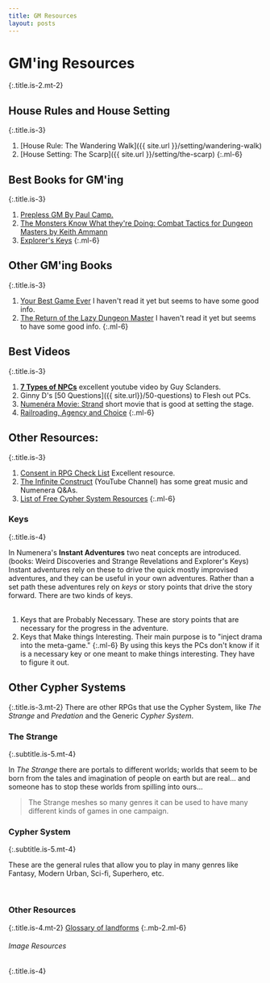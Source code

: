```yaml
---
title: GM Resources
layout: posts
---
```


# GM'ing Resources
{:.title.is-2.mt-2} 

## House Rules and House Setting
{:.title.is-3}

1. [House Rule: The Wandering Walk]({{ site.url }}/setting/wandering-walk)
2. [House Setting: The Scarp]({{ site.url }}/setting/the-scarp)
{:.ml-6}

## Best Books for GM'ing
{:.title.is-3} 

1. [Prepless GM By Paul Camp.](https://www.drivethrurpg.com/product/304745/The-Prepless-GM)
2. [The Monsters Know What they're Doing: Combat Tactics for Dungeon Masters by Keith Ammann](https://www.themonstersknow.com/)
3. [Explorer's Keys](https://www.drivethrurpg.com/product/285114/Explorers-Keys)
{:.ml-6}

## Other GM'ing Books
{:.title.is-3} 

1. [Your Best Game Ever](https://www.montecookgames.com/store/product/your-best-game-ever/) I haven't read it yet but seems to have some good info. 
2. [The Return of the Lazy Dungeon Master](https://www.kickstarter.com/projects/slyflourish/return-of-the-lazy-dungeon-master) I haven't read it yet but seems to have some good info.
{:.ml-6}


## Best Videos
{:.title.is-3} 

1. [__7 Types of  NPCs__](https://youtu.be/PDwOlY4ot8s) excellent youtube video by Guy Sclanders.
2. Ginny D's [50 Questions]({{ site.url}}/50-questions) to Flesh out PCs.  
3. [Numenéra Movie: Strand](https://youtu.be/6xGDE0w0AYo) short movie that is good at setting the stage. 
4. [Railroading, Agency and Choice](https://youtu.be/KqIZytzzFKU)
{:.ml-6}

## Other Resources:
{:.title.is-3} 

1. [Consent in RPG Check List](https://www.montecookgames.com/consent-in-gaming/) Excellent resource. 
2. [The Infinite Construct](https://www.youtube.com/c/THEINFINITECONSTRUCT) (YouTube Channel) has some great music and Numenera Q&As.
3. [List of Free Cypher System Resources](https://d20.rs/cypher-system-freebies)
{:.ml-6}


### Keys 
{:.title.is-4} 

In Numenera's __Instant Adventures__ two neat concepts are introduced. (books: Weird Discoveries and Strange Revelations and Explorer's Keys) Instant adventures rely on these to drive the quick mostly improvised adventures, and they can be useful in your own adventures. Rather than a set path these adventures rely on _keys_ or story points that drive the story forward. There are two kinds of keys.  
<br>
1. Keys that are Probably Necessary.
These are story points that are necessary for the progress in the adventure.
2. Keys that Make things Interesting.
Their main purpose is to "inject drama into the meta-game." 
{:.ml-6}
By using this keys the PCs don't know if it is a necessary key or one meant to make things interesting. They have to figure it out.

## Other Cypher Systems
{:.title.is-3.mt-2} 
There are other RPGs that use the Cypher System, like _The Strange_ and _Predation_ and the Generic _Cypher System_.

### The Strange
{:.subtitle.is-5.mt-4} 

In _The Strange_ there are portals to different worlds; worlds that seem to be born from the tales and imagination of people on earth but are real... and someone has to stop these worlds from spilling into ours... 

> The Strange meshes so many genres it can be used to have many different kinds of games in one campaign. 

### Cypher System
{:.subtitle.is-5.mt-4} 

These are the general rules that allow you to play in many genres like Fantasy, Modern Urban, Sci-fi, Superhero, etc. 

<br>

### Other Resources
{:.title.is-4.mt-2} 
[Glossary of landforms](https://en.wikipedia.org/wiki/Glossary_of_landforms)
{:.mb-2.ml-6}

###### Image Resources
{:.title.is-4} 
 
<br>